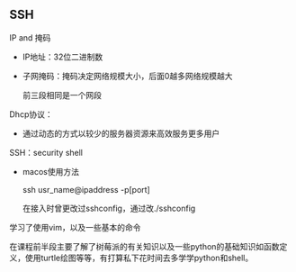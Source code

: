 ## SSH

IP and 掩码

* IP地址：32位二进制数

* 子网掩码：掩码决定网络规模大小，后面0越多网络规模越大

  前三段相同是一个网段

Dhcp协议：

* 通过动态的方式以较少的服务器资源来高效服务更多用户

SSH：security shell

* macos使用方法

  ssh usr_name@ipaddress -p[port]

  在接入时曾更改过sshconfig，通过改./sshconfig

学习了使用vim，以及一些基本的命令

在课程前半段主要了解了树莓派的有关知识以及一些python的基础知识如函数定义，使用turtle绘图等等，有打算私下花时间去多学学python和shell。
